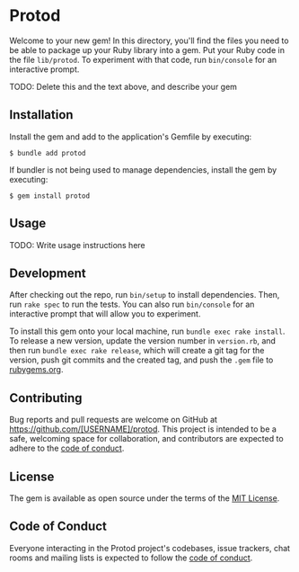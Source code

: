 # Protod

Welcome to your new gem! In this directory, you'll find the files you need to be able to package up your Ruby library into a gem. Put your Ruby code in the file `lib/protod`. To experiment with that code, run `bin/console` for an interactive prompt.

TODO: Delete this and the text above, and describe your gem

## Installation

Install the gem and add to the application's Gemfile by executing:

    $ bundle add protod

If bundler is not being used to manage dependencies, install the gem by executing:

    $ gem install protod

## Usage

TODO: Write usage instructions here

## Development

After checking out the repo, run `bin/setup` to install dependencies. Then, run `rake spec` to run the tests. You can also run `bin/console` for an interactive prompt that will allow you to experiment.

To install this gem onto your local machine, run `bundle exec rake install`. To release a new version, update the version number in `version.rb`, and then run `bundle exec rake release`, which will create a git tag for the version, push git commits and the created tag, and push the `.gem` file to [rubygems.org](https://rubygems.org).

## Contributing

Bug reports and pull requests are welcome on GitHub at https://github.com/[USERNAME]/protod. This project is intended to be a safe, welcoming space for collaboration, and contributors are expected to adhere to the [code of conduct](https://github.com/[USERNAME]/protod/blob/master/CODE_OF_CONDUCT.md).

## License

The gem is available as open source under the terms of the [MIT License](https://opensource.org/licenses/MIT).

## Code of Conduct

Everyone interacting in the Protod project's codebases, issue trackers, chat rooms and mailing lists is expected to follow the [code of conduct](https://github.com/[USERNAME]/protod/blob/master/CODE_OF_CONDUCT.md).

